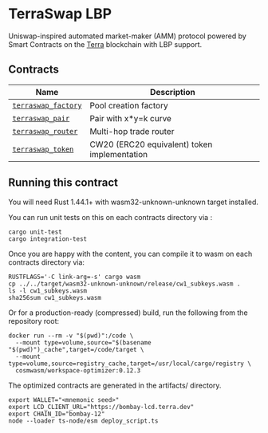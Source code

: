 # TerraSwap LBP

Uniswap-inspired automated market-maker (AMM) protocol powered by Smart Contracts on the [Terra](https://terra.money) blockchain with LBP support.

## Contracts

| Name                                               | Description                                  |
| -------------------------------------------------- | -------------------------------------------- |
| [`terraswap_factory`](contracts/terraswap_factory) | Pool creation factory                        |
| [`terraswap_pair`](contracts/terraswap_pair)       | Pair with x\*y=k curve                       |
| [`terraswap_router`](contracts/terraswap_router)   | Multi-hop trade router                       |
| [`terraswap_token`](contracts/terraswap_token)     | CW20 (ERC20 equivalent) token implementation |

## Running this contract

You will need Rust 1.44.1+ with wasm32-unknown-unknown target installed.

You can run unit tests on this on each contracts directory via :

```
cargo unit-test
cargo integration-test
```

Once you are happy with the content, you can compile it to wasm on each contracts directory via:

```
RUSTFLAGS='-C link-arg=-s' cargo wasm
cp ../../target/wasm32-unknown-unknown/release/cw1_subkeys.wasm .
ls -l cw1_subkeys.wasm
sha256sum cw1_subkeys.wasm
```

Or for a production-ready (compressed) build, run the following from the repository root:

```
docker run --rm -v "$(pwd)":/code \
  --mount type=volume,source="$(basename "$(pwd)")_cache",target=/code/target \
  --mount type=volume,source=registry_cache,target=/usr/local/cargo/registry \
  cosmwasm/workspace-optimizer:0.12.3
```

The optimized contracts are generated in the artifacts/ directory.

```
export WALLET="<mnemonic seed>"
export LCD_CLIENT_URL="https://bombay-lcd.terra.dev"
export CHAIN_ID="bombay-12"
node --loader ts-node/esm deploy_script.ts
```
